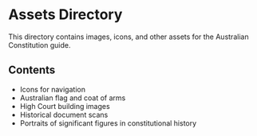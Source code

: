 # Assets Directory

This directory contains images, icons, and other assets for the Australian Constitution guide.

## Contents

- Icons for navigation
- Australian flag and coat of arms
- High Court building images
- Historical document scans
- Portraits of significant figures in constitutional history
